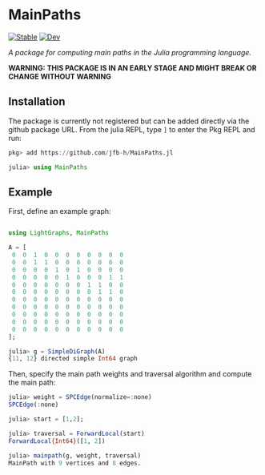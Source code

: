# MainPaths
[![Stable](https://img.shields.io/badge/docs-stable-blue.svg)](https://jfb-h.github.io/MainPaths.jl/stable)
[![Dev](https://img.shields.io/badge/docs-dev-blue.svg)](https://jfb-h.github.io/MainPaths.jl/dev)

*A package for computing main paths in the Julia programming language.*

**WARNING: THIS PACKAGE IS IN AN EARLY STAGE AND MIGHT BREAK OR CHANGE WITHOUT WARNING**

## Installation

The package is currently not registered but can be added directly via the github package URL.
From the julia REPL, type `]` to enter the Pkg REPL and run:

```julia 
pkg> add https://github.com/jfb-h/MainPaths.jl

julia> using MainPaths
``` 

## Example

First, define an example graph:

```julia

using LightGraphs, MainPaths

A = [
 0  0  1  0  0  0  0  0  0  0  0
 0  0  1  1  0  0  0  0  0  0  0
 0  0  0  0  1  0  1  0  0  0  0
 0  0  0  0  0  1  0  0  0  1  1
 0  0  0  0  0  0  0  1  1  0  0
 0  0  0  0  0  0  0  0  1  1  0
 0  0  0  0  0  0  0  0  0  0  0
 0  0  0  0  0  0  0  0  0  0  0
 0  0  0  0  0  0  0  0  0  0  0
 0  0  0  0  0  0  0  0  0  0  0
 0  0  0  0  0  0  0  0  0  0  0
];

julia> g = SimpleDiGraph(A)
{11, 12} directed simple Int64 graph
```

Then, specify the main path weights and traversal algorithm and compute the main path:
```julia
julia> weight = SPCEdge(normalize=:none)
SPCEdge(:none)

julia> start = [1,2];

julia> traversal = ForwardLocal(start)
ForwardLocal{Int64}([1, 2])

julia> mainpath(g, weight, traversal)
MainPath with 9 vertices and 8 edges.
```



